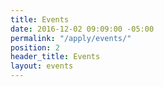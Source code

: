 ```yaml
---
title: Events
date: 2016-12-02 09:09:00 -05:00
permalink: "/apply/events/"
position: 2
header_title: Events
layout: events
---
```


